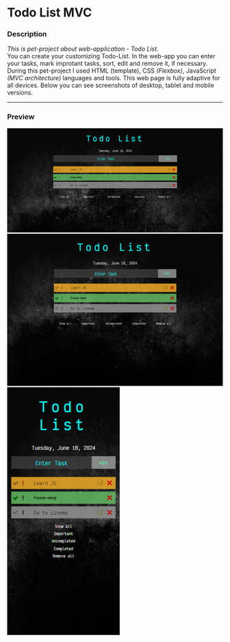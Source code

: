 # Todo List MVC

### Description

*This is pet-project about web-application - Todo List.* 
<br>
You can create your customizing Todo-List. In the web-app you can enter your tasks, mark improtant tasks, sort, edit and remove it, if necessary. 
During this pet-project I used HTML (template), CSS *(Flexbox)*, JavaScript *(MVC architecture)* languages and tools.
This web page is fully adaptive for all devices. Below you can see screenshots of desktop, tablet and mobile versions.
<hr>

### Preview
![Example: (design (figma))](screenshots/desktop.png)
![Example: (design (figma))](screenshots/tablet.png) ![Example: (design (figma))](screenshots/mobile.png)

